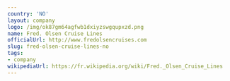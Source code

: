 ```yaml
---
country: 'NO'
layout: company
logo: /img/ok87gm64agfwb1dxiyzswgqupxzd.png
name: Fred. Olsen Cruise Lines
officialUrl: http://www.fredolsencruises.com
slug: fred-olsen-cruise-lines-no
tags:
- company
wikipediaUrl: https://fr.wikipedia.org/wiki/Fred._Olsen_Cruise_Lines
---
```


